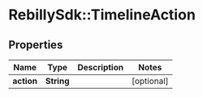 # RebillySdk::TimelineAction

## Properties
Name | Type | Description | Notes
------------ | ------------- | ------------- | -------------
**action** | **String** |  | [optional] 

